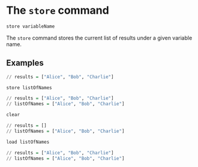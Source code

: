 # The `store` command

```haskell
store variableName
```

The `store` command stores the current list of results under a given variable name.

## Examples

```haskell
// results = ["Alice", "Bob", "Charlie"]

store listOfNames

// results = ["Alice", "Bob", "Charlie"]
// listOfNames = ["Alice", "Bob", "Charlie"]

clear

// results = []
// listOfNames = ["Alice", "Bob", "Charlie"]

load listOfNames

// results = ["Alice", "Bob", "Charlie"]
// listOfNames = ["Alice", "Bob", "Charlie"]
```
